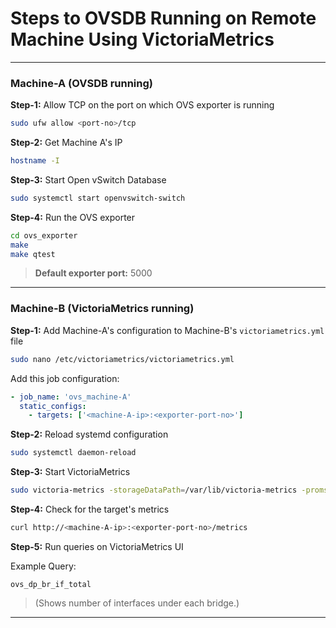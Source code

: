 # Steps to OVSDB Running on Remote Machine Using VictoriaMetrics

---

###  **Machine-A (OVSDB running)**

**Step-1:** Allow TCP on the port on which OVS exporter is running  
```bash
sudo ufw allow <port-no>/tcp
```

**Step-2:** Get Machine A's IP  
```bash
hostname -I
```

**Step-3:** Start Open vSwitch Database  
```bash
sudo systemctl start openvswitch-switch
```

**Step-4:** Run the OVS exporter  
```bash
cd ovs_exporter
make
make qtest
```
> **Default exporter port:** 5000

---

###  **Machine-B (VictoriaMetrics running)**

**Step-1:** Add Machine-A's configuration to Machine-B's `victoriametrics.yml` file  
```bash
sudo nano /etc/victoriametrics/victoriametrics.yml
```

Add this job configuration:
```yaml
- job_name: 'ovs_machine-A'
  static_configs:
    - targets: ['<machine-A-ip>:<exporter-port-no>']
```

**Step-2:** Reload systemd configuration  
```bash
sudo systemctl daemon-reload
```

**Step-3:** Start VictoriaMetrics  
```bash
sudo victoria-metrics -storageDataPath=/var/lib/victoria-metrics -promscrape.config=/etc/victoriametrics/victoriametrics.yml
```

**Step-4:** Check for the target's metrics  
```bash
curl http://<machine-A-ip>:<exporter-port-no>/metrics
```

**Step-5:** Run queries on VictoriaMetrics UI  

Example Query:  
```text
ovs_dp_br_if_total
```
> (Shows number of interfaces under each bridge.)

---

